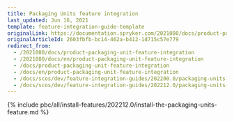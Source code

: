 ```yaml
---
title: Packaging Units feature integration
last_updated: Jun 16, 2021
template: feature-integration-guide-template
originalLink: https://documentation.spryker.com/2021080/docs/product-packaging-unit-feature-integration
originalArticleId: 2603fbfb-bc14-462a-b412-1d715c57e779
redirect_from:
  - /2021080/docs/product-packaging-unit-feature-integration
  - /2021080/docs/en/product-packaging-unit-feature-integration
  - /docs/product-packaging-unit-feature-integration
  - /docs/en/product-packaging-unit-feature-integration
  - /docs/scos/dev/feature-integration-guides/202200.0/packaging-units-feature-integration.html
  - /docs/scos/dev/feature-integration-guides/202212.0/packaging-units-feature-integration.html
---
```


{% include pbc/all/install-features/202212.0/install-the-packaging-units-feature.md %} <!-- To edit, see /_includes/pbc/all/install-features/202212.0/install-the-packaging-units-feature.md -->
